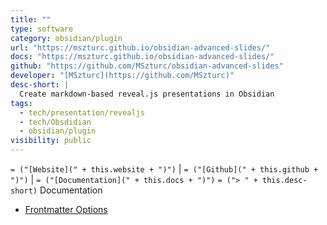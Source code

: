 ```yaml
---
title: ""
type: software
category: obsidian/plugin
url: "https://mszturc.github.io/obsidian-advanced-slides/"
docs: "https://mszturc.github.io/obsidian-advanced-slides/"
github: "https://github.com/MSzturc/obsidian-advanced-slides"
developer: "[MSzturc](https://github.com/MSzturc)"
desc-short: |
  Create markdown-based reveal.js presentations in Obsidian
tags:
  - tech/presentation/revealjs
  - tech/Obsdidian
  - obsidian/plugin
visibility: public
---
```

`= ("[Website](" + this.website + ")")` |  `= ("[Github](" + this.github + ")")` | `= ("[Documentation](" + this.docs + ")")`
`= ("> " + this.desc-short)`
Documentation

- [Frontmatter Options](https://mszturc.github.io/obsidian-advanced-slides/yaml/)
